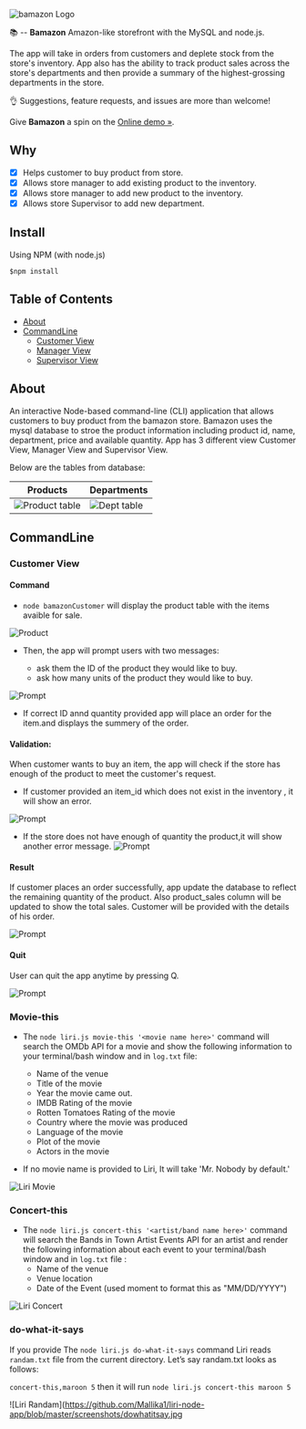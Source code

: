 ![bamazon Logo](https://github.com/Mallika1/liri-node-app/blob/master/screenshots/liri_logo.png)

:books: -- **Bamazon** Amazon-like storefront with the MySQL and node.js.

<Build Status Coverage Status First timers friendly>

The app will take in orders from customers and deplete stock from the store's inventory. App also has the ability to track product sales across the store's departments and then provide a summary of the highest-grossing departments in the store.

:ok_hand: Suggestions, feature requests, and issues are more than welcome!

Give **Bamazon** a spin on the [Online demo »](https://drive.google.com/file/d/1JZzxTmOKVyYKDcAJQG8CQGxV0eFLv8vE/view).

## Why

- [x] Helps customer to buy product from store.
- [x] Allows store manager to add existing product to the inventory.
- [x] Allows store manager to add new product to the inventory.
- [x] Allows store Supervisor to add new department.

## Install

Using NPM (with node.js)

 `$npm install`

## Table of Contents

* [About](#About)
* [CommandLine](#CommandLine)
   - [Customer View](#bamazonCustomer )
   - [Manager View](#bamazonManager)
   - [Supervisor View](#bamazonSupervisor)


## About

An interactive Node-based command-line (CLI) application that allows customers to buy product from the bamazon store.
Bamazon uses the mysql database to stroe the product information including product id, name, department, price and available quantity. App has 3 different view Customer View, Manager View and Supervisor View.

Below are the tables from database: 

| Products | Departments | 
| --- | --- |
| ![Product table](https://github.com/Mallika1/bamazon/blob/master/Screenshots/productTable.jpg)| ![Dept table](https://github.com/Mallika1/bamazon/blob/master/Screenshots/departmentTable.JPG)|


## CommandLine

### Customer View 

#### Command
* `node bamazonCustomer` will display the product table with the items avaible for sale.

![Product](https://github.com/Mallika1/bamazon/blob/master/Screenshots/customerview/1.JPG)


* Then, the app will prompt users with two messages:

    - ask them the ID of the product they would like to buy.
    - ask how many units of the product they would like to buy.

![Prompt](https://github.com/Mallika1/bamazon/blob/master/Screenshots/customerview/2.JPG)

* If correct ID annd quantity provided app will place an order for the item.and displays the summery of the order.

#### Validation: 
When customer wants to buy an item, the app will check if the store has enough of the product to meet the customer's request.

* If customer provided an item_id which does not exist in the inventory , it will show an error. 

![Prompt](https://github.com/Mallika1/bamazon/blob/master/Screenshots/customerview/3.JPG)

* If the store does not have enough of quantity the product,it will show another error message.
![Prompt](https://github.com/Mallika1/bamazon/blob/master/Screenshots/customerview/4.JPG)

#### Result
If customer places an order successfully, app update the database to reflect the remaining quantity of the product. Also product_sales column will be updated to show the total sales. Customer will be provided with the details of his order.

![Prompt](https://github.com/Mallika1/bamazon/blob/master/Screenshots/customerview/2_1.JPG)

#### Quit
User can quit the app anytime by pressing Q.

![Prompt](https://github.com/Mallika1/bamazon/blob/master/Screenshots/customerview/5.JPG)
   
### Movie-this

* The ```node liri.js movie-this '<movie name here>'``` command will search the OMDb API for a movie and show the following information to your terminal/bash window and in `log.txt` file:
    - Name of the venue
    - Title of the movie
    - Year the movie came out.
    - IMDB Rating of the movie
    - Rotten Tomatoes Rating of the movie
    - Country where the movie was produced
    - Language of the movie
    - Plot of the movie
    - Actors in the movie

* If no movie name is provided to Liri, It will take 'Mr. Nobody by default.'

![Liri Movie](https://github.com/Mallika1/liri-node-app/blob/master/screenshots/movie.jpg)

### Concert-this

* The ```node liri.js concert-this '<artist/band name here>'``` command will search the Bands in Town Artist Events API for an artist and render the following information about each event to your terminal/bash window and in `log.txt` file :
    - Name of the venue
    - Venue location
    - Date of the Event (used moment to format this as "MM/DD/YYYY")

![Liri Concert](https://github.com/Mallika1/liri-node-app/blob/master/screenshots/concert.JPG)

### do-what-it-says

If you provide The ```node liri.js do-what-it-says``` command Liri reads `randam.txt` file from the current directory.
Let’s say randam.txt looks as follows:

`concert-this,maroon 5`  then it will run `node liri.js concert-this maroon 5`

![Liri Randam](https://github.com/Mallika1/liri-node-app/blob/master/screenshots/dowhatitsay.jpg
